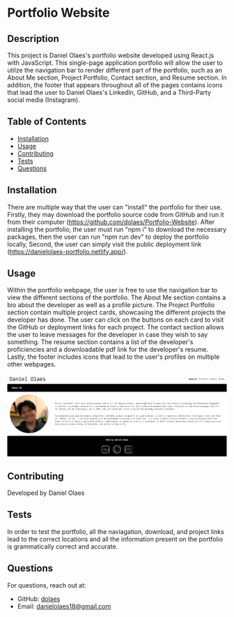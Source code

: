 # Portfolio Website

## Description
This project is Daniel Olaes's portfolio website developed using React.js with JavaScript. This single-page application portfolio will allow the user to utilze the navigation bar to render different part of the portfolio, such as an About Me section, Project Portfolio, Contact section, and Resume section. In addition, the footer that appears throughout all of the pages contains icons that lead the user to Daniel Olaes's LinkedIn, GitHub, and a Third-Party social media (Instagram). 

## Table of Contents
- [Installation](#installation)
- [Usage](#usage)
- [Contributing](#contributing)
- [Tests](#test)
- [Questions](#questions)

## Installation
There are multiple way that the user can "install" the portfolio for their use. Firstly, they may download the portfolio source code from GitHub and run it from their computer (https://github.com/dolaes/Portfolio-Website). After installing the portfolio, the user must run "npm i" to download the necessary packages, then the user can run "npm run dev" to deploy the portfolio locally, Second, the user can simply visit the public deployment link (https://danielolaes-portfolio.netlify.app/).

## Usage
Within the portfolio webpage, the user is free to use the navigation bar to view the different sections of the portfolio. The About Me section contains a bio about the developer as well as a profile picture. The Project Portfolio section contain multiple project cards, showcasing the different projects the developer has done. The user can click on the buttons on each card to visit the GitHub or deployment links for each project. The contact section allows the user to leave messages for the developer in case they wish to say something. The resume section contains a list of the developer's proficiencies and a downloadable pdf link for the developer's resume. Lastly, the footer includes icons that lead to the user's profiles on multiple other webpages.

![Portfolio About Me Section](./public/assets/projects/portfolio.png)

## Contributing
Developed by Daniel Olaes

## Tests
In order to test the portfolio, all the naviagation, download, and project links lead to the correct locations and all the information present on the portfolio is grammatically correct and accurate.

## Questions
For questions, reach out at:
- GitHub: [dolaes](https://github.com/dolaes)
- Email: [danielolaes18@gmail.com](mailto:danielolaes18@gmail.com)